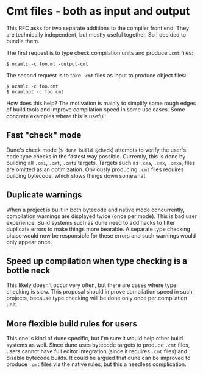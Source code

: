 # Cmt files - both as input and output

This RFC asks for two separate additions to the compiler front end. They are
technically independent, but mostly useful together. So I decided to bundle
them.

The first request is to type check compilation units and produce `.cmt` files:

```
$ ocamlc -c foo.ml -output-cmt
```

The second request is to take `.cmt` files as input to produce object files:

```
$ ocamlc -c foo.cmt
$ ocamlopt -c foo.cmt
```

How does this help? The motivation is mainly to simplify some rough edges of
build tools and improve compilation speed in some use cases. Some concrete
examples where this is useful:

## Fast "check" mode

Dune's check mode (`$ dune build @check`) attempts to verify the user's code
type checks in the fastest way possible. Currently, this is done by building all
`.cmi`, `.cmt`, `.cmti` targets. Targets such as `.cma`, `.cmx`, `.cmxa`, files
are omitted as an optimization. Obviously producing `.cmt` files requires
building bytecode, which slows things down somewhat.

## Duplicate warnings

When a project is built in both bytecode and native mode concurrently,
compilation warnings are displayed twice (once per mode). This is bad user
experience. Build systems such as dune need to add hacks to filter duplicate
errors to make things more bearable. A separate type checking phase would now be
responsible for these errors and such warnings would only appear once.

## Speed up compilation when type checking is a bottle neck

This likely doesn't occur very often, but there are cases where type checking is
slow. This proposal should improve compilation speed in such projects, because
type checking will be done only once per compilation unit.

## More flexible build rules for users

This one is kind of dune specific, but I'm sure it would help other build
systems as well. Since dune uses bytecode targets to produce `.cmt` files, users
cannot have full editor integration (since it requires `.cmt` files) and disable
bytecode builds. It could be argued that dune can be improved to produce `.cmt`
files via the native rules, but this a needless complication.
